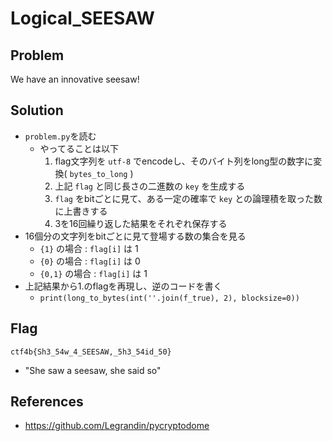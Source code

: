 # Logical_SEESAW

## Problem

We have an innovative seesaw!

## Solution

* `problem.py`を読む
  * やってることは以下
    1. flag文字列を `utf-8` でencodeし、そのバイト列をlong型の数字に変換( `bytes_to_long` )
    2. 上記 `flag` と同じ長さの二進数の `key` を生成する
    3. `flag` をbitごとに見て、ある一定の確率で `key` との論理積を取った数に上書きする
    4. 3を16回繰り返した結果をそれぞれ保存する
* 16個分の文字列をbitごとに見て登場する数の集合を見る
  * `{1}` の場合 : `flag[i]` は 1
  * `{0}` の場合 : `flag[i]` は 0
  * `{0,1}` の場合 : `flag[i]` は 1
* 上記結果から1.のflagを再現し、逆のコードを書く
  * `print(long_to_bytes(int(''.join(f_true), 2), blocksize=0))`

## Flag

`ctf4b{Sh3_54w_4_SEESAW,_5h3_54id_50}`

* "She saw a seesaw, she said so"

## References

* https://github.com/Legrandin/pycryptodome
